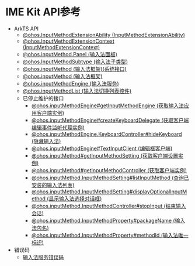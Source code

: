 # IME Kit API参考 

- ArkTS API 
    - [@ohos.InputMethodExtensionAbility (InputMethodExtensionAbility)](js-apis-inputmethod-extension-ability.md)
    - [@ohos.InputMethodExtensionContext (InputMethodExtensionContext)](js-apis-inputmethod-extension-context.md)
    - [@ohos.inputMethod.Panel (输入法面板)](js-apis-inputmethod-panel.md)
    - [@ohos.InputMethodSubtype (输入法子类型)](js-apis-inputmethod-subtype.md)
    - [@ohos.inputMethod (输入法框架)(系统接口)](js-apis-inputmethod-sys.md)
    - [@ohos.inputMethod (输入法框架)](js-apis-inputmethod.md)
    - [@ohos.inputMethodEngine (输入法服务)](js-apis-inputmethodengine.md)
    - [@ohos.inputMethodList (输入法切换列表控件)](js-apis-inputmethodlist.md)
    - 已停止维护的接口
        - [@ohos.inputMethodEngine#getInputMethodEngine (获取输入法应用客户端实例)](js-apis-inputmethodengine.md)
        - [@ohos.inputMethodEngine#createKeyboardDelegate (获取客户端编辑事件监听代理实例)](js-apis-inputmethodengine.md)
        - [@ohos.inputMethodEngine.KeyboardController#hideKeyboard (隐藏输入法)](js-apis-inputmethodengine.md)
        - [@ohos.inputMethodEngine#TextInputClient (编辑框客户端)](js-apis-inputmethodengine.md)
        - [@ohos.inputMethod#getInputMethodSetting (获取客户端设置实例)](js-apis-inputmethod.md)
        - [@ohos.inputMethod#getInputMethodController (获取客户端实例)](js-apis-inputmethod.md)
        - [@ohos.inputMethod.InputMethodSetting#listInputMethod (查询已安装的输入法列表)](js-apis-inputmethod.md)
        - [@ohos.inputMethod.InputMethodSetting#displayOptionalInputMethod (显示输入法选择对话框)](js-apis-inputmethod.md)
        - [@ohos.inputMethod.InputMethodController#stopInput (结束输入会话)](js-apis-inputmethod.md)
        - [@ohos.inputMethod.InputMethodProperty#packageName (输入法包名)](js-apis-inputmethod.md)
        - [@ohos.inputMethod.InputMethodProperty#methodId (输入法唯一标识)](js-apis-inputmethod.md)
- 错误码
    - [输入法服务错误码](errorcode-inputmethod.md)